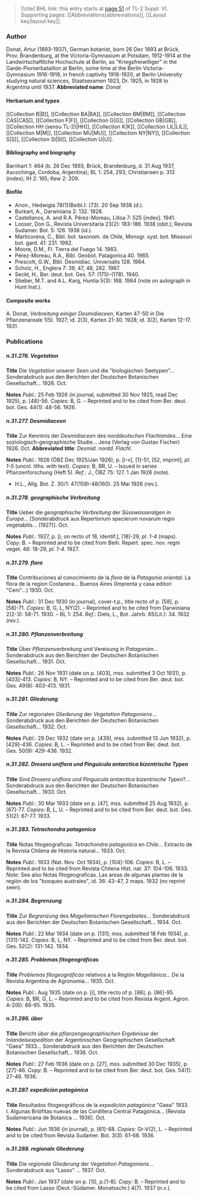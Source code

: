 > [!cite] BHL link: this entry starts at [page 51](https://www.biodiversitylibrary.org/page/33260039) of TL-2 Suppl. VI.
> Supporting pages: [[Abbreviations|abbreviations]], [[Layout key|layout key]].

### Author

Donat, Artur (1893-1937), German botanist, born 26 Dec 1893 at Brück, Prov. Brandenburg, at the Victoria-Gymnasium at Potsdam, 1912-1914 at the Landwirtschaftliche Hochschule at Berlin, as "Kriegsfreiwilliger" in the Garde-Pionierbataillon at Berlin, some time at the Berlin Victoria-Gymnasium 1916-1918, in french captivity 1918-1920, at Berlin University studying natural sciences, Staatsexamen 1923, Dr. 1925, in 1928 to Argentina until 1937. 
**Abbreviated name**: *Donat*

#### Herbarium and types

[[Collection B|B]], [[Collection BA|BA]], [[Collection BM|BM]], [[Collection CAS|CAS]], [[Collection F|F]], [[Collection G|G]], [[Collection GB|GB]], [[Collection HH (sensu TL-2)|HH]], [[Collection K|K]], [[Collection LIL|LIL]], [[Collection M|M]], [[Collection MU|MU]], [[Collection NY|NY]], [[Collection S|S]], [[Collection SI|SI]], [[Collection U|U]].

#### Bibliography and biography

Barnhart 1: 464 (b. 26 Dec 1893, Brück, Brandenburg, d. 31 Aug 1937, Ascochinga, Cordoba, Argentina); BL 1: 254, 293; Christiansen p. 313 (index); IH 2: 165; Kew 2: 209.

#### Biofile

- Anon., Hedwigia 78(1)(Beibl.): (73). 20 Sep 1938 (d.).
- Burkart, A., Darwiniana 2: 132. 1928.
- Castellanos, A. and R.A. Pérez-Moreau, Lilloa 7: 525 \[index\]. 1941.
- Looser, Don G., Revista Universitaria 23(2): 183-186. 1938 (obit.); Revista Sudamer. Bot. 5: 126. 1938 (id.).
- Marticorena, C., Bibl. bot. taxonom. de Chile, Monogr. syst. bot. Missouri bot. gard. 41: 231. 1992.
- Moore, D.M., Fl. Tierra del Fuego 14. 1983.
- Pérez-Moreau, R.A., Bibl. Geobot. Patagonica 40. 1965.
- Prescott, G.W., Bibl. Desmidiac. Universalis 128. 1984.
- Scholz, H., Englera 7: 39, 47, 48, 282. 1987.
- Seckt, H., Ber. deut. bot. Ges. 57: (175)-(178). 1940.
- Stieber, M.T. and A.L. Karg, Huntia 5(3): 168. 1984 (note on autograph in Hunt Inst.).

#### Composite works

A. Donat, *Verbreitung einiger Desmidiaceen*, Karten 47-50 *in* Die Pflanzenareale 1(5). 1927; id. 2(3), Karten 21-30. 1928; id. 3(2), Karten 12-17. 1931.

### Publications

##### n.31.276. Vegetation

**Title**
Die *Vegetation* unserer *Seen* und die "biologischen Seetypen"... Sonderabdruck aus den Berichten der Deutschen Botanischen Gesellschaft... 1926. Oct.

**Notes**
*Publ*.: 25 Feb 1926 (in journal, submitted 30 Nov 1925, read Dec 1925), p. \[48\]-56. *Copies*: B, G. – Reprinted and to be cited from Ber. deut. bot. Ges. 44(1): 48-56. 1926.

##### n.31.277. Desmidiaceen

**Title**
Zur Kenntnis der *Desmidiaceen* des *norddeutschen Flachlandes*... Eine soziologisch-geographische Studie... Jena (Verlag von Gustav Fischer) 1926. Oct.
**Abbreviated title**: *Desmid. nordd. Flachl.*

**Notes**
*Publ*.: 1926 (ÖBZ Dec 1925/Jan 1926), p. \[i-v\], \[1\]-51, \[52, imprint\], *pl. 1-5* (uncol. liths. with text). *Copies*: B, BR, U. – Issued in series Pflanzenforschung (Heft 5).
*Ref*.: J., ÖBZ 75: 127. 1 Jan 1926 (note).
- H.L., Allg. Bot. Z. 30/1: 47(159)-48(160). 25 Mai 1926 (rev.).

##### n.31.278. geographische Verbreitung

**Title**
Ueber die *geographische Verbreitung* der *Süsswasseralgen* in *Europa*... \[Sonderabdruck aus Repertorium specierum novarum regni vegetabilis... (1927)\]. Oct.

**Notes**
*Publ*.: 1927, p. \[i, on recto of 18, identif.\], \[18\]-29, *pl. 1-4* (maps). *Copy*: B. – Reprinted and to be cited from Beih. Repert. spec. nov. regni veget. 46: 18-29, *pl. 1-4.* 1927.

##### n.31.279. flora

**Title**
Contribuciones al conocimiento de la *flora* de la *Patagonia oriental*. La flora de la region Costanera... Buenos Aires (Imprenta y casa editori "Ceni"...) 1930. Oct.

**Notes**
*Publ*.: 31 Dec 1930 (in journal), cover-t.p., title recto of p. \[58\], p. \[58\]-71. *Copies*: B, G, L, NY(2). – Reprinted and to be cited from Darwiniana 2(2-3): 58-71. 1930. – BL 1: 254.
*Ref*.: Diels, L., Bot. Jahrb. 65(Lit.): 34. 1932 (rev.).

##### n.31.280. Pflanzenverbreitung

**Title**
Über *Pflanzenverbreitung* und Vereisung in *Patagonien*... Sonderabdruck aus den Berichten der Deutschen Botanischen Gesellschaft... 1931. Oct.

**Notes**
*Publ*.: 26 Nov 1931 (date on p. \[403\], mss. submitted 3 Oct 1931), p. \[403\]-413. *Copies*: B, NY. – Reprinted and to be cited from Ber. deut. bot. Ges. 49(8): 403-413. 1931.

##### n.31.281. Gliederung

**Title**
Zur regionalen *Gliederung* der *Vegetation Patagoniens*... Sonderabdruck aus den Berichten der Deutschen Botanischen Gesellschaft... 1932. Oct.

**Notes**
*Publ*.: 29 Dec 1932 (date on p. \[439\], mss. submitted 13 Jun 1932), p. \[429\]-436. *Copies*: B, L. – Reprinted and to be cited from Ber. deut. bot. Ges. 50(9): 429-436. 1932.

##### n.31.282. Drosera uniflora und Pinguicula antarctica bizentrische Typen

**Title**
Sind *Drosera uniflora und Pinguicula antarctica bizentrische Typen*?... Sonderabdruck aus den Berichten der Deutschen Botanischen Gesellschaft... 1933. Oct.

**Notes**
*Publ*.: 30 Mar 1933 (date on p. \[47\], mss. submitted 25 Aug 1932), p. \[67\]-77. *Copies*: B, L, U. – Reprinted and to be cited from Ber. deut. bot. Ges. 51(2): 67-77. 1933.

##### n.31.283. Tetrachondra patagonica

**Title**
Notas fitogeograficas. *Tetrachondra patagonica* en *Chile*... Extracto de la Revista Chilena de Historia natural... 1933. Oct.

**Notes**
*Publ*.: 1933 (Nat. Nov. Oct 1934), p. \[104\]-106. *Copies*: B, L. – Reprinted and to be cited from Revista Chilena Hist. nat. 37: 104-106. 1933.
*Note*: See also Notas fitogeograficas. Las areas de algunas plantas de la región de los "bosques australes", id. 36: 43-47, 2 maps. 1932 (no reprint seen).

##### n.31.284. Begrenzung

**Title**
Zur *Begrenzung* des *Magellanischen Florengebietes*... Sonderabdruck aus den Berichten der Deutschen Botanischen Gesellschaft... 1934. Oct.

**Notes**
*Publ*.: 22 Mar 1934 (date on p. \[131\]; mss. submitted 18 Feb 1934), p. \[131\]-142. *Copies*: B, L, NY. – Reprinted and to be cited from Ber. deut. bot. Ges. 52(2): 131-142. 1934.

##### n.31.285. Problemas fitogeográficas

**Title**
*Problemas fitogeográficas* relativos a la Región *Magellánica*... De la Revista Argentina de Agronomía... 1935. Oct.

**Notes**
*Publ*.: Aug 1935 (date on p. \[i\], title recto of p. \[86\], p. \[86\]-95. *Copies*: B, BR, G, L. – Reprinted and to be cited from Revista Argent. Agron. A-2(6): 86-95. 1935.

##### n.31.286. über

**Title**
Bericht *über* die *pflanzengeographischen Ergebnisse* der *Inlandeisexpedition* der Argentinischen Geographischen Gesellschaft "Gaea" 1933... Sonderabdruck aus den Berichten der Deutschen Botanischen Gesellschaft... 1936. Oct.

**Notes**
*Publ*.: 27 Feb 1936 (date on p. \[27\], mss. submitted 30 Dec 1935), p. \[27\]-46. *Copy*: B. – Reprinted and to be cited from Ber. deut. bot. Ges. 54(1): 27-46. 1936.

##### n.31.287. expedición patagónica

**Title**
Resultados fitogeográficos de la *expedición patagónica* "Gaea" 1933. I. Algunas Briófitas nuevas de las Cordillera Central Patagónica... \[Revista Sudamericana de Botanica ... 1936\]. Oct.

**Notes**
*Publ*.: Jun 1936 (in journal), p. \[61\]-68. *Copies*: Gr-V(2), L. – Reprinted and to be cited from Revista Sudamer. Bot. 3(3): 61-68. 1936.

##### n.31.288. regionale Gliederung

**Title**
Die *regionale Gliederung* der *Vegetation Patagoniens*... Sonderabdruck aus "Lasso" ... 1937. Oct.

**Notes**
*Publ*.: Jan 1937 (date on p. \[1\]), p.\[1-8\]. *Copy*: B. – Reprinted and to be cited from Lasso (Deut.-Südamer. Monatsschr.) 4(7). 1937 (n.v.).

